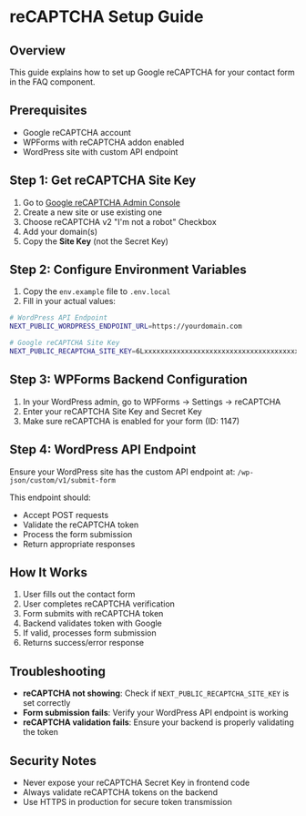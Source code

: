# reCAPTCHA Setup Guide

## Overview
This guide explains how to set up Google reCAPTCHA for your contact form in the FAQ component.

## Prerequisites
- Google reCAPTCHA account
- WPForms with reCAPTCHA addon enabled
- WordPress site with custom API endpoint

## Step 1: Get reCAPTCHA Site Key
1. Go to [Google reCAPTCHA Admin Console](https://www.google.com/recaptcha/admin)
2. Create a new site or use existing one
3. Choose reCAPTCHA v2 "I'm not a robot" Checkbox
4. Add your domain(s)
5. Copy the **Site Key** (not the Secret Key)

## Step 2: Configure Environment Variables
1. Copy the `env.example` file to `.env.local`
2. Fill in your actual values:

```bash
# WordPress API Endpoint
NEXT_PUBLIC_WORDPRESS_ENDPOINT_URL=https://yourdomain.com

# Google reCAPTCHA Site Key
NEXT_PUBLIC_RECAPTCHA_SITE_KEY=6Lxxxxxxxxxxxxxxxxxxxxxxxxxxxxxxxxxxxxxxxxxxxxx
```

## Step 3: WPForms Backend Configuration
1. In your WordPress admin, go to WPForms → Settings → reCAPTCHA
2. Enter your reCAPTCHA Site Key and Secret Key
3. Make sure reCAPTCHA is enabled for your form (ID: 1147)

## Step 4: WordPress API Endpoint
Ensure your WordPress site has the custom API endpoint at:
`/wp-json/custom/v1/submit-form`

This endpoint should:
- Accept POST requests
- Validate the reCAPTCHA token
- Process the form submission
- Return appropriate responses

## How It Works
1. User fills out the contact form
2. User completes reCAPTCHA verification
3. Form submits with reCAPTCHA token
4. Backend validates token with Google
5. If valid, processes form submission
6. Returns success/error response

## Troubleshooting
- **reCAPTCHA not showing**: Check if `NEXT_PUBLIC_RECAPTCHA_SITE_KEY` is set correctly
- **Form submission fails**: Verify your WordPress API endpoint is working
- **reCAPTCHA validation fails**: Ensure your backend is properly validating the token

## Security Notes
- Never expose your reCAPTCHA Secret Key in frontend code
- Always validate reCAPTCHA tokens on the backend
- Use HTTPS in production for secure token transmission
